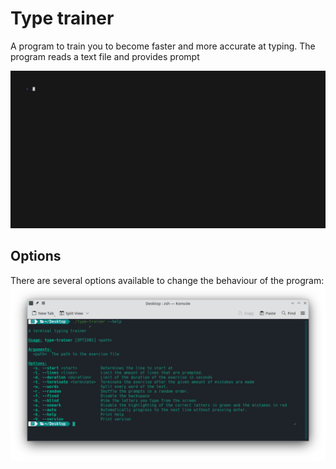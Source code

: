 # Type trainer

A program to train you to become faster and more accurate at typing.
The program reads a text file and provides prompt

![options](doc/vhs/type-trainer.gif?raw=true)

## Options

There are several options available to change the behaviour of the program:
![options](doc/help.png?raw=true)
